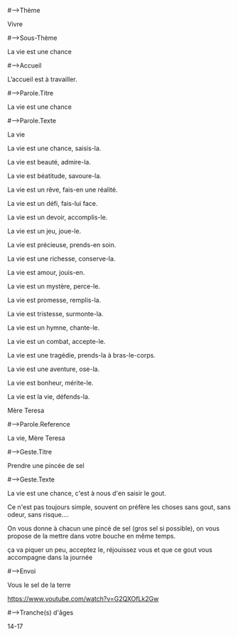 #-->Thème

Vivre

#-->Sous-Thème

La vie est une chance



#-->Accueil

L’accueil est à travailler.



#-->Parole.Titre

La vie est une chance



#-->Parole.Texte

La vie

La vie est une chance, saisis-la.

La vie est beauté, admire-la.

La vie est béatitude, savoure-la.

La vie est un rêve, fais-en une réalité.

La vie est un défi, fais-lui face.

La vie est un devoir, accomplis-le.

La vie est un jeu, joue-le.

La vie est précieuse, prends-en soin.

La vie est une richesse, conserve-la.

La vie est amour, jouis-en.

La vie est un mystère, perce-le.

La vie est promesse, remplis-la.

La vie est tristesse, surmonte-la.

La vie est un hymne, chante-le.

La vie est un combat, accepte-le.

La vie est une tragédie, prends-la à bras-le-corps.

La vie est une aventure, ose-la.

La vie est bonheur, mérite-le.

La vie est la vie, défends-la.

Mère Teresa



#-->Parole.Reference

La vie, Mère Teresa



#-->Geste.Titre

Prendre une pincée de sel



#-->Geste.Texte

La vie est une chance, c'est à nous d'en saisir le gout.



Ce n'est pas toujours simple, souvent on préfère les choses sans gout, sans odeur, sans risque....



On vous donne à chacun une pincé de sel (gros sel si possible), on vous propose de la mettre dans votre bouche en même temps.



ça va piquer un peu, acceptez le, réjouissez vous et que ce gout vous accompagne dans la journée



#-->Envoi

Vous le sel de la terre



https://www.youtube.com/watch?v=G2QXOfLk2Gw

#-->Tranche(s) d'âges

14-17





